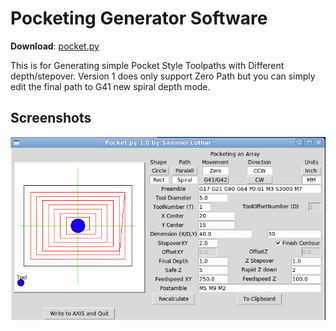 Pocketing Generator Software
============================

**Download**: [pocket.py](https://github.com/linuxcnc/simple-gcode-generators/raw/master/pocket/pocket.py)

This is for Generating simple Pocket Style Toolpaths with Different depth/stepover.
Version 1 does only support Zero Path but you can simply edit the final path to G41 new spiral depth mode.


Screenshots
-----------

![Screenshot of pocket.py](pocket-screenshot.png)
